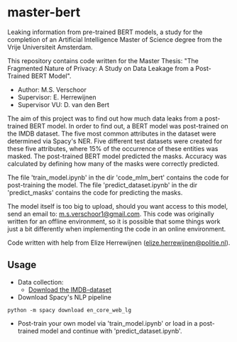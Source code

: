 # master-bert
Leaking information from pre-trained BERT models, a study for the completion of an Artificial Intelligence Master of Science degree from the Vrije Universiteit Amsterdam.

This repository contains code written for the Master Thesis: "The Fragmented Nature of Privacy: A Study on Data Leakage from a Post-Trained BERT Model". 

- Author: M.S. Verschoor
- Supervisor: E. Herrewijnen
- Supervisor VU: D. van den Bert 

The aim of this project was to find out how much data leaks from a post-trained BERT model. In order to find out, a BERT model was post-trained on the IMDB dataset. The five most common attributes in the dataset were determined via Spacy's NER. Five different test datasets were created for these five attributes, where 15% of the occurrence of these entities was masked. The post-trained BERT model predicted the masks. Accuracy was calculated by defining how many of the masks were correctly predicted. 

The file 'train_model.ipynb' in the dir 'code_mlm_bert' contains the code for post-training the model. 
The file 'predict_dataset.ipynb' in the dir 'predict_masks' contains the code for predicting the masks. 

The model itself is too big to upload, should you want access to this model, send an email to: m.s.verschoor1@gmail.com.
This code was originally written for an offline environment, so it is possible that some things work just a bit differently when implementing the code in an online environment. 

Code written with help from Elize Herrewijnen (elize.herrewijnen@politie.nl).

## Usage
- Data collection: 
  - [Download the IMDB-dataset](http://www.cs.cornell.edu/people/pabo/movie-review-data/)
 - Download Spacy's NLP pipeline
  ````
  python -m spacy download en_core_web_lg
  ````
- Post-train your own model via 'train_model.ipynb' or load in a post-trained model and continue with 'predict_dataset.ipynb'. 

